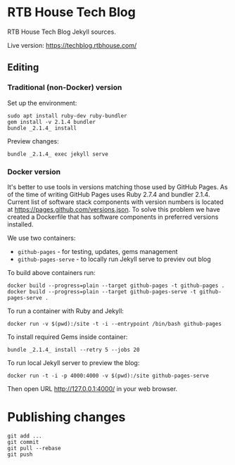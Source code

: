 # RTB House Tech Blog

RTB House Tech Blog Jekyll sources.

Live version: https://techblog.rtbhouse.com/

## Editing

### Traditional (non-Docker) version

Set up the environment:

    sudo apt install ruby-dev ruby-bundler
    gem install -v 2.1.4 bundler
    bundle _2.1.4_ install

Preview changes:

    bundle _2.1.4_ exec jekyll serve

### Docker version

It's better to use tools in versions matching those used by GitHub Pages. As of the time of writing GitHub Pages uses Ruby 2.7.4 and bundler 2.1.4.
Current list of software stack components with version numbers is located at https://pages.github.com/versions.json.
To solve this problem we have created a Dockerfile that has software components in preferred versions installed.

We use two containers:
- `github-pages` - for testing, updates, gems management
- `github-pages-serve` - to locally run Jekyll serve to previev out blog

To build above containers run:

    docker build --progress=plain --target github-pages -t github-pages .
    docker build --progress=plain --target github-pages-serve -t github-pages-serve .

To run a container with Ruby and Jekyll:

    docker run -v $(pwd):/site -t -i --entrypoint /bin/bash github-pages

To install required Gems inside container:

    bundle _2.1.4_ install --retry 5 --jobs 20

To run local Jekyll server to preview the blog:

    docker run -t -i -p 4000:4000 -v $(pwd):/site github-pages-serve

Then open URL http://127.0.0.1:4000/ in your web browser.

# Publishing changes

    git add ...
    git commit
    git pull --rebase
    git push
